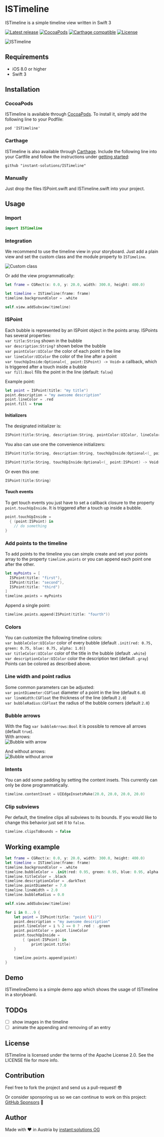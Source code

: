 # ISTimeline
ISTimeline is a simple timeline view written in Swift 3

[![Latest release](https://img.shields.io/github/release/instant-solutions/ISTimeline.svg)](https://github.com/instant-solutions/ISTimeline/releases)
[![CocoaPods](https://img.shields.io/cocoapods/v/ISTimeline.svg)](#cocoapods)
[![Carthage compatible](https://img.shields.io/badge/Carthage-compatible-4BC51D.svg?style=flat)](#carthage)
[![License](https://img.shields.io/github/license/instant-solutions/ISTimeline.svg)](LICENSE)

![ISTimeline](/screenshots/timeline.png "ISTimeline")

## Requirements
- iOS 8.0 or higher
- Swift 3

## Installation

### CocoaPods
ISTimeline is available through [CocoaPods](https://cocoapods.org/). To install it, simply add the following line to your Podfile:

```
pod 'ISTimeline'
```

### Carthage
ISTimeline is also available through [Carthage](https://github.com/Carthage/Carthage). Include the following line into your Cartfile and follow the instructions under [getting started](https://github.com/Carthage/Carthage#getting-started):

```
github "instant-solutions/ISTimeline"
```

### Manually

Just drop the files ISPoint.swift and ISTimeline.swift into your project.

## Usage

### Import
```swift
import ISTimeline
```

### Integration
We recommend to use the timeline view in your storyboard. Just add a plain view and set the custom class and the module property to `ISTimeline`.

![Custom class](/screenshots/custom_class.png "Custom class")

Or add the view programmatically:

```swift
let frame = CGRect(x: 0.0, y: 20.0, width: 300.0, height: 400.0)

let timeline = ISTimeline(frame: frame)
timeline.backgroundColor = .white

self.view.addSubview(timeline)
```

### ISPoint
Each bubble is represented by an ISPoint object in the points array. ISPoints has several properties:  
`var title:String` shown in the bubble  
`var description:String?` shown below the bubble  
`var pointColor:UIColor` the color of each point in the line  
`var lineColor:UIColor` the color of the line after a point  
`var touchUpInside:Optional<(_ point:ISPoint) -> Void>` a callback, which is triggered after a touch inside a bubble  
`var fill:Bool` fills the point in the line (default: `false`)

Example point:
```swift
let point = ISPoint(title: "my title")
point.description = "my awesome description"
point.lineColor = .red
point.fill = true
```

#### Initializers
The designated initializer is:
```swift
ISPoint(title:String, description:String, pointColor:UIColor, lineColor:UIColor, touchUpInside:Optional<(_ point:ISPoint) -> Void>, fill:Bool)
```

You also can use one the convenience initializers:
```swift
ISPoint(title:String, description:String, touchUpInside:Optional<(_ point:ISPoint) -> Void>)
```
```swift
ISPoint(title:String, touchUpInside:Optional<(_ point:ISPoint) -> Void>)
```

Or even this one:
```swift
ISPoint(title:String)
```

#### Touch events
To get touch events you just have to set a callback closure to the property `point.touchUpInside`. It is triggered after a touch up inside a bubble.

```swift
point.touchUpInside =
  { (point:ISPoint) in
    // do something
}
```

### Add points to the timeline
To add points to the timeline you can simple create and set your points array to the property `timeline.points` or you can append each point one after the other.
```swift
let myPoints = [
  ISPoint(title: "first"),
  ISPoint(title: "second"),
  ISPoint(title: "third")
]
timeline.points = myPoints
```
Append a single point:
```swift
timeline.points.append(ISPoint(title: "fourth"))
```

### Colors
You can customize the following timeline colors:  
`var bubbleColor:UIColor` color of every bubble (default `.init(red: 0.75, green: 0.75, blue: 0.75, alpha: 1.0)`)  
`var titleColor:UIColor` color of the title in the bubble (default `.white`)  
`var descriptionColor:UIColor` color the description text (default `.gray`)  
Points can be colored as described above.

### Line width and point radius
Some common parameters can be adjusted:  
`var pointDiameter:CGFloat` diameter of a point in the line (default `6.0`)  
`var lineWidth:CGFloat` the thickness of the line (default `2.0`)  
`var bubbleRadius:CGFloat` the radius of the bubble corners (default `2.0`)  

### Bubble arrows
With the flag `var bubbleArrows:Bool` it is possible to remove all arrows (default `true`).  
With arrows:  
![Bubble with arrow](/screenshots/bubble_with_arrow.png "Bubble with arrow")

And without arrows:  
![Bubble without arrow](/screenshots/bubble_without_arrow.png "Bubble without arrow")

### Intents
You can add some padding by setting the content insets. This currently can only be done programmatically.
```swift
timeline.contentInset = UIEdgeInsetsMake(20.0, 20.0, 20.0, 20.0)
```

### Clip subviews
Per default, the timeline clips all subviews to its bounds. If you would like to change this behavior just set it to `false`.
```swift
timeline.clipsToBounds = false
```

## Working example
```swift
let frame = CGRect(x: 0.0, y: 20.0, width: 300.0, height: 400.0)
let timeline = ISTimeline(frame: frame)
timeline.backgroundColor = .white
timeline.bubbleColor = .init(red: 0.95, green: 0.95, blue: 0.95, alpha: 1.0)
timeline.titleColor = .black
timeline.descriptionColor = .darkText
timeline.pointDiameter = 7.0
timeline.lineWidth = 2.0
timeline.bubbleRadius = 0.0

self.view.addSubview(timeline)

for i in 0...9 {
    let point = ISPoint(title: "point \(i)")
    point.description = "my awesome description"
    point.lineColor = i % 2 == 0 ? .red : .green
    point.pointColor = point.lineColor
    point.touchUpInside =
        { (point:ISPoint) in
            print(point.title)
    }

    timeline.points.append(point)
}
```

## Demo

ISTimelineDemo is a simple demo app which shows the usage of ISTimeline in a storyboard.

## TODOs
- [ ] show images in the timeline
- [ ] animate the appending and removing of an entry

## License

ISTimeline is licensed under the terms of the Apache License 2.0. See the LICENSE file for more info.

## Contribution

Feel free to fork the project and send us a pull-request! :sunglasses:

Or consider sponsoring us so we can continue to work on this project: [GitHub Sponsors](https://github.com/sponsors/instant-solutions) :star_struck:

## Author

Made with :heart: in Austria by [instant:solutions OG](https://instant-it.at)
